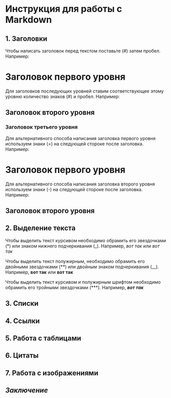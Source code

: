 # **Инструкция для работы с Markdown**

## 1. Заголовки

Чтобы написать заголовок перед текстом поставьте (#) затем пробел. Например:
# Заголовок первого уровня

Для заголовков последующих уровней ставим соответствующее этому уровню количество знаков (#) и пробел. Например:
## Заголовок второго уровня
### Заголовок третьего уровня

Для альтернативного способа написания заголовка первого уровня используем знаки (=) на следующей стороке после заголовка. Например:

Заголовок первого уровня
========================

Для альтернативного способа написания заголовка второго уровня используем знаки (-) на следующей стороке после заголовка. Например:

Заголовок второго уровня
------------------------

## 2. Выделение текста

Чтобы выделить текст курсивом необходимо обрамить его звездочками (*) или знаком нижнего подчеркивания (_). Например, *вот так* или _вот так_

Чтобы выделить текст полужирным, необходимо обрамить его двойными звездочками (**) или двойным знаком подчеркивания (__). Например, **вот так** или __вот так__

Чтобы выделить текст курсивом и полужирным шрифтом необходимо обрамить его тройными звездочками (***). Например, ***вот так***

## 3. Списки

## 4. Сcылки

## 5. Работа с таблицами

## 6. Цитаты

## 7. Работа с изображениями

## *Заключение*
